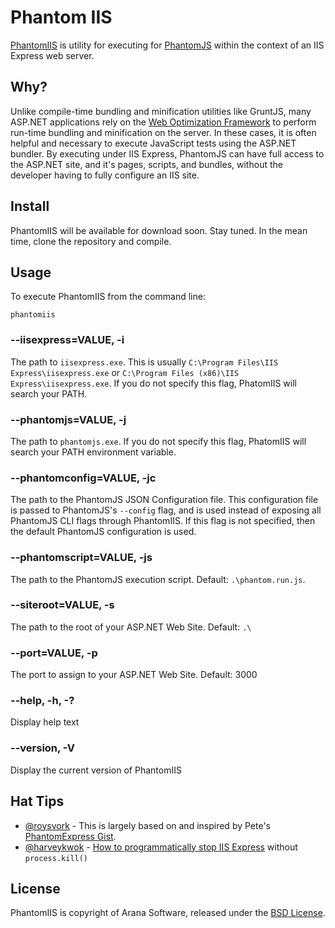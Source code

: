 # Phantom IIS

[PhantomIIS](http://github.com/jayharris/phantomiis) is utility for executing for
[PhantomJS](http://phantomjs.org/) within the context of an IIS Express web server.

## Why?

Unlike compile-time bundling and minification utilities like GruntJS, many ASP.NET applications
rely on the [Web Optimization Framework](http://aspnetoptimization.codeplex.com/) to perform run-time
bundling and minification on the server. In these cases, it is often helpful and necessary to execute
JavaScript tests using the ASP.NET bundler. By executing under IIS Express, PhantomJS can have full
access to the ASP.NET site, and it's pages, scripts, and bundles, without the developer having to
fully configure an IIS site.

## Install

PhantomIIS will be available for download soon. Stay tuned. In the mean time, clone the repository and compile.

## Usage

To execute PhantomIIS from the command line:

    phantomiis

### --iisexpress=VALUE, -i

The path to `iisexpress.exe`. This is usually `C:\Program Files\IIS Express\iisexpress.exe` or `C:\Program Files (x86)\IIS Express\iisexpress.exe`. If you do not specify this flag, PhatomIIS will search your PATH.

### --phantomjs=VALUE, -j

The path to `phantomjs.exe`. If you do not specify this flag, PhatomIIS will search your PATH environment variable.

### --phantomconfig=VALUE, -jc

The path to the PhantomJS JSON Configuration file. This configuration file is passed to PhantomJS's `--config` flag, and is used instead of exposing all PhantomJS CLI flags through PhantomIIS. If this flag is not specified, then the default PhantomJS configuration is used.

### --phantomscript=VALUE, -js

The path to the PhantomJS execution script. Default: `.\phantom.run.js`.

### --siteroot=VALUE, -s

The path to the root of your ASP.NET Web Site. Default: `.\`

### --port=VALUE, -p

The port to assign to your ASP.NET Web Site. Default: 3000

### --help, -h, -?

Display help text

### --version, -V

Display the current version of PhantomIIS

## Hat Tips

 - [@roysvork](https://github.com/Roysvork) - This is largely based on and inspired by Pete's [PhantomExpress Gist](https://gist.github.com/Roysvork/5274142).
 - [@harveykwok](http://stackoverflow.com/users/452199/harvey-kwok) - [How to programmatically stop IIS Express](http://stackoverflow.com/questions/4772092/starting-and-stopping-iis-express-programmatically/4777927#4777927) without `process.kill()`

## License

PhantomIIS is copyright of Arana Software, released under the [BSD License](http://opensource.org/licenses/BSD-3-Clause).